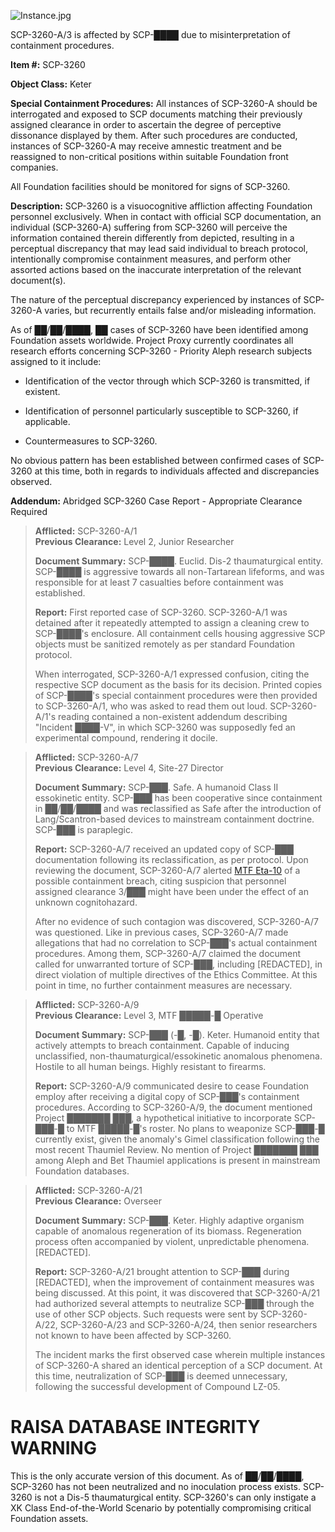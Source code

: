![Instance.jpg](http://scp-wiki.wdfiles.com/local--files/scp-3260/Instance.jpg)

SCP-3260-A/3 is affected by SCP-████ due to misinterpretation of containment procedures.

**Item #:** SCP-3260

**Object Class:** Keter

**Special Containment Procedures:** All instances of SCP-3260-A should be interrogated and exposed to SCP documents matching their previously assigned clearance in order to ascertain the degree of perceptive dissonance displayed by them. After such procedures are conducted, instances of SCP-3260-A may receive amnestic treatment and be reassigned to non-critical positions within suitable Foundation front companies.

All Foundation facilities should be monitored for signs of SCP-3260.

**Description:** SCP-3260 is a visuocognitive affliction affecting Foundation personnel exclusively. When in contact with official SCP documentation, an individual (SCP-3260-A) suffering from SCP-3260 will perceive the information contained therein differently from depicted, resulting in a perceptual discrepancy that may lead said individual to breach protocol, intentionally compromise containment measures, and perform other assorted actions based on the inaccurate interpretation of the relevant document(s).

The nature of the perceptual discrepancy experienced by instances of SCP-3260-A varies, but recurrently entails false and/or misleading information.

As of ██/██/████, ██ cases of SCP-3260 have been identified among Foundation assets worldwide. Project Proxy currently coordinates all research efforts concerning SCP-3260 - Priority Aleph research subjects assigned to it include:

*   Identification of the vector through which SCP-3260 is transmitted, if existent.

*   Identification of personnel particularly susceptible to SCP-3260, if applicable.

*   Countermeasures to SCP-3260.

No obvious pattern has been established between confirmed cases of SCP-3260 at this time, both in regards to individuals affected and discrepancies observed.

**Addendum:** Abridged SCP-3260 Case Report - Appropriate Clearance Required

> **Afflicted:** SCP-3260-A/1  
> **Previous Clearance:** Level 2, Junior Researcher
> 
> **Document Summary:** SCP-████. Euclid. Dis-2 thaumaturgical entity. SCP-████ is aggressive towards all non-Tartarean lifeforms, and was responsible for at least 7 casualties before containment was established.
> 
> **Report:** First reported case of SCP-3260. SCP-3260-A/1 was detained after it repeatedly attempted to assign a cleaning crew to SCP-████'s enclosure. All containment cells housing aggressive SCP objects must be sanitized remotely as per standard Foundation protocol.
> 
> When interrogated, SCP-3260-A/1 expressed confusion, citing the respective SCP document as the basis for its decision. Printed copies of SCP-████'s special containment procedures were then provided to SCP-3260-A/1, who was asked to read them out loud. SCP-3260-A/1's reading contained a non-existent addendum describing "Incident ████-V", in which SCP-3260 was supposedly fed an experimental compound, rendering it docile.

> **Afflicted:** SCP-3260-A/7  
> **Previous Clearance:** Level 4, Site-27 Director
> 
> **Document Summary:** SCP-███. Safe. A humanoid Class II essokinetic entity. SCP-███ has been cooperative since containment in ██/██/████ and was reclassified as Safe after the introduction of Lang/Scantron-based devices to mainstream containment doctrine. SCP-███ is paraplegic.
> 
> **Report:** SCP-3260-A/7 received an updated copy of SCP-███ documentation following its reclassification, as per protocol. Upon reviewing the document, SCP-3260-A/7 alerted [MTF Eta-10](http://www.scp-wiki.net/task-forces#eta-10) of a possible containment breach, citing suspicion that personnel assigned clearance 3/███ might have been under the effect of an unknown cognitohazard.
> 
> After no evidence of such contagion was discovered, SCP-3260-A/7 was questioned. Like in previous cases, SCP-3260-A/7 made allegations that had no correlation to SCP-███'s actual containment procedures. Among them, SCP-3260-A/7 claimed the document called for unwarranted torture of SCP-███, including \[REDACTED\], in direct violation of multiple directives of the Ethics Committee. At this point in time, no further containment measures are necessary.

> **Afflicted:** SCP-3260-A/9  
> **Previous Clearance:** Level 3, MTF █████-█ Operative
> 
> **Document Summary:** SCP-███ (-█, -█). Keter. Humanoid entity that actively attempts to breach containment. Capable of inducing unclassified, non-thaumaturgical/essokinetic anomalous phenomena. Hostile to all human beings. Highly resistant to firearms.
> 
> **Report:** SCP-3260-A/9 communicated desire to cease Foundation employ after receiving a digital copy of SCP-███'s containment procedures. According to SCP-3260-A/9, the document mentioned Project ███████ ███, a hypothetical initiative to incorporate SCP-███-█ to MTF █████-█'s roster. No plans to weaponize SCP-███-█ currently exist, given the anomaly's Gimel classification following the most recent Thaumiel Review. No mention of Project ███████ ███ among Aleph and Bet Thaumiel applications is present in mainstream Foundation databases.

> **Afflicted:** SCP-3260-A/21  
> **Previous Clearance:** Overseer
> 
> **Document Summary:** SCP-███. Keter. Highly adaptive organism capable of anomalous regeneration of its biomass. Regeneration process often accompanied by violent, unpredictable phenomena. \[REDACTED\].
> 
> **Report:** SCP-3260-A/21 brought attention to SCP-███ during \[REDACTED\], when the improvement of containment measures was being discussed. At this point, it was discovered that SCP-3260-A/21 had authorized several attempts to neutralize SCP-███ through the use of other SCP objects. Such requests were sent by SCP-3260-A/22, SCP-3260-A/23 and SCP-3260-A/24, then senior researchers not known to have been affected by SCP-3260.
> 
> The incident marks the first observed case wherein multiple instances of SCP-3260-A shared an identical perception of a SCP document. At this time, neutralization of SCP-███ is deemed unnecessary, following the successful development of Compound LZ-05.

RAISA DATABASE INTEGRITY WARNING
================================

This is the only accurate version of this document. As of ██/██/████, SCP-3260 has not been neutralized and no inoculation process exists. SCP-3260 is not a Dis-5 thaumaturgical entity. SCP-3260's can only instigate a XK Class End-of-the-World Scenario by potentially compromising critical Foundation assets.